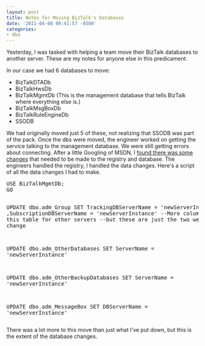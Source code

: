 ```yaml
---
layout: post
title: Notes for Moving BizTalk's Databases
date: '2011-04-08 09:41:57 -0500'
categories:
- dba
---
```

<p>Yesterday, I was tasked with helping a team move their BizTalk databases to another server. These are my notes for anyone else in this predicament.</p>
<p>In our case we had 6 databases to move:</p>
<ul>
<li>BizTalkDTADb</li>
<li>BizTalkHwsDb</li>
<li>BizTalkMgmtDb (This is the management database that tells BizTalk where everything else is.)</li>
<li>BizTalkMsgBoxDb</li>
<li>BizTalkRuleEngineDb</li>
<li>SSODB</li>
</ul>
<p>We had originally moved just 5 of these, not realizing that SSODB was part of the pack. Once the dbs were moved, the engineer worked on getting the service talking to the management database. We were still getting errors about connecting. After a little Googling of MSDN, I <a href="http://msdn.microsoft.com/en-us/library/ee267630(v=bts.10).aspx">found there was some changes</a> that needed to be made to the registry and database. The engineers handled the registry, I handled the data changes. Here's a script of all the data changes I had to make.</p>
<pre lang="tsql">USE BizTalkMgmtDb;
GO

UPDATE dbo.adm_Group
SET TrackingDBServerName = 'newServerInstance'
    ,SubscriptionDBServerName = 'newServerInstance'
   --More columns exist in this table for other servers
   --but these are just the two we needed to change

UPDATE dbo.adm_OtherDatabases
SET ServerName = 'newServerInstance'

UPDATE dbo.adm_OtherBackupDatabases
SET ServerName = 'newServerInstance'

UPDATE dbo.adm_MessageBox
SET DBServerName = 'newServerInstance'</pre>
<p>There was a lot more to this move than just what I've put down, but this is the extent of the database changes.</p>
